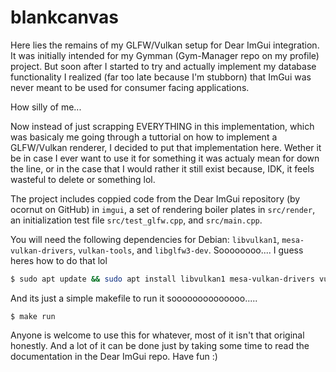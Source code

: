 # blankcanvas

Here lies the remains of my GLFW/Vulkan setup for Dear ImGui integration. It was initially intended for my Gymman (Gym-Manager repo on my profile) project. But soon after I started to try and actually implement my database functionality I realized (far too late because I'm stubborn) that ImGui was never meant to be used for consumer facing applications.

How silly of me...

Now instead of just scrapping EVERYTHING in this implementation, which was basicaly me going through a tuttorial on how to implement a GLFW/Vulkan renderer, I decided to put that implementation here. Wether it be in case I ever want to use it for something it was actualy mean for down the line, or in the case that I would rather it still exist because, IDK, it feels wasteful to delete or something lol.

The project includes coppied code from the Dear ImGui repository (by ocornut on GitHub) in `imgui`, a set of rendering boiler plates in `src/render`, an initialization test file `src/test_glfw.cpp`, and `src/main.cpp`.

You will need the following dependencies for Debian: `libvulkan1`, `mesa-vulkan-drivers`, `vulkan-tools`, and `libglfw3-dev`. Soooooooo.... I guess heres how to do that lol

```bash
$ sudo apt update && sudo apt install libvulkan1 mesa-vulkan-drivers vulkan-tools libglfw3-dev
```

And its just a simple makefile to run it soooooooooooooo.....

```
$ make run
```

Anyone is welcome to use this for whatever, most of it isn't that original honestly. And a lot of it can be done just by taking some time to read the documentation in the Dear ImGui repo. Have fun :)


